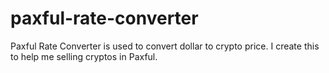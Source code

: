 # paxful-rate-converter
Paxful Rate Converter is used to convert dollar to crypto price. I create this to help me selling cryptos in Paxful.
